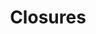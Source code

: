 ---
title: Closures
template: lesson
draft: false
slug: /courses/Functions-and-Scope/closures
course: Functions-and-Scope
tags:
  - Closure
description: "Closures are a powerful tool in _any_ language. In this session let's spend the
time on the hands-on exercises to build the closure muscle memory we will need
to tackle even the toughest of problems in JavaScript."
exerciseLinks: https://codepen.io/WayfairFrontend/pen/691b95744bcb40b723e98969d8f476f7?editors=0010
timeToCompletion: ~1 hour
videoLinks: 
  - https://www.youtube.com/embed/CQqwU2Ixu-U
preReadQuizLink: https://docs.google.com/forms/d/e/1FAIpQLSd15K7SqbtuKOMb8SXQKniNHzwdnFTVBkAWn6ie8ReezcmGqA/viewform
readingLinks: 
  - link: https://developer.mozilla.org/en-US/docs/Web/JavaScript/Closures
    description: MDN has an excellent description of closure.
    title: "MDN: closure"
--- 